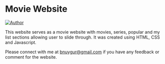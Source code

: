 # <a>Movie Website</a>

[![Author](https://img.shields.io/badge/Author-Busra%20Uygur%20Barut-blue.svg)]([https://www.linkedin.com/in/AVS1508/](https://www.linkedin.com/in/busra-uygur-barut-674b5723b/))

 <p align="justify">This website serves as a movie website with movies, series, popular and my list sections allowing user to slide through. It was created using HTML, CSS and Javascript.</p>

Please connect with me at bnuygur@gmail.com if you have any feedback or comment for the website.
